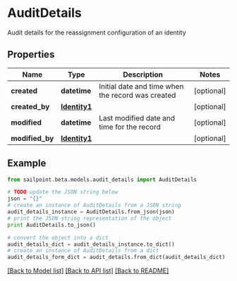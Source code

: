 # AuditDetails

Audit details for the reassignment configuration of an identity

## Properties
Name | Type | Description | Notes
------------ | ------------- | ------------- | -------------
**created** | **datetime** | Initial date and time when the record was created | [optional] 
**created_by** | [**Identity1**](Identity1.md) |  | [optional] 
**modified** | **datetime** | Last modified date and time for the record | [optional] 
**modified_by** | [**Identity1**](Identity1.md) |  | [optional] 

## Example

```python
from sailpoint.beta.models.audit_details import AuditDetails

# TODO update the JSON string below
json = "{}"
# create an instance of AuditDetails from a JSON string
audit_details_instance = AuditDetails.from_json(json)
# print the JSON string representation of the object
print AuditDetails.to_json()

# convert the object into a dict
audit_details_dict = audit_details_instance.to_dict()
# create an instance of AuditDetails from a dict
audit_details_form_dict = audit_details.from_dict(audit_details_dict)
```
[[Back to Model list]](../README.md#documentation-for-models) [[Back to API list]](../README.md#documentation-for-api-endpoints) [[Back to README]](../README.md)


